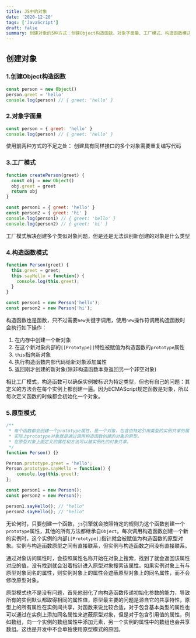 ```yaml
---
title: JS中的对象
date: '2020-12-20'
tags: ['JavaScript']
draft: false
summary: 创建对象的5种方式：创建Object构造函数、对象字面量、工厂模式、构造函数模式、原型模式
---
```


## 创建对象

### 1.创建Object构造函数

```javascript
const person = new Object()
person.greet = 'hello'
console.log(person) // { greet: 'hello' }
```

### 2.对象字面量

```javascript
const person = { greet: 'hello' }
console.log(person) // { greet: 'hello' }
```

使用前两种方式的不足之处： 创建具有同样接口的多个对象需要重复编写代码

### 3.工厂模式

```javascript
function createPerson(greet) {
  const obj = new Object()
  obj.greet = greet
  return obj
}

const person1 = { greet: 'hello' }
const person2 = { greet: 'hi' }
console.log(person1) // { greet: 'hello' }
console.log(person2) // { greet: 'hi' }
```

工厂模式解决创建多个类似对象问题，但是还是无法识别新创建的对象是什么类型

### 4.构造函数模式

```javascript
function Person(greet) {
  this.greet = greet;
  this.sayHello = function() {
    console.log(this.greet);
  }
}

const person1 = new Person('hello');
const person2 = new Person('hi');
```

构造函数也是函数，只不过需要`new`关键字调用，使用`new`操作符调用构造函数时会执行如下操作：

1. 在内存中创建一个新对象
2. 在这个新对象内部的`[[Prototype]]`特性被赋值为构造函数的`prototype`属性
3. `this`指向新对象
4. 执行构造函数内部代码给新对象添加属性
5. 返回刚才创建的新对象(除非构造函数本身返回另一个非空对象)

相比工厂模式，构造函数可以确保实例被标识为特定类型，但也有自己的问题：其定义的方法会在每个实例上都创建一遍。因为ECMAScript规定函数是对象，所以每次定义函数的时候都会初始化一个对象。

### 5.原型模式

```javascript
/**
 * 每个函数都会创建一个prototype属性，是一个对象，包含由特定引用类型的实例共享的属性和方法。
 * 实际上prototype对象就是通过调用构造函数创建的对象的原型。
 * 在原型对象上面定义的属性和方法可以被实例化的对象共享。
 */
function Person() {}

Person.prototype.greet = 'hello';
Person.prototype.sayHello = function() {
    console.log(this.greet);
};

const person1 = new Person();
const person2 = new Person();

person1.sayHello(); // "hello"
person2.sayHello(); // "hello"
```

无论何时，只要创建一个函数，`js`引擎就会按照特定的规则为这个函数创建一个`prototype`属性，其他的所有方法都继承自`Object`。每次调用构造函数创建一个新的实例时，这个实例的内部`[[Prototype]]`指针就会被赋值为构造函数的原型对象。实例与构造函数原型之间有直接联系，但实例与构造函数之间没有直接联系。

通过对象访问属性时，会按照属性名称开始在对象上搜索，找到了就会返回该属性对应的值，没有找到就会沿着指针进入原型对象搜索该属性。如果实例对象上有与原型对象同名的属性，则实例对象上的属性会遮蔽原型对象上的同名属性，而不会修改原型对象。

原型模式也不是没有问题，首先他弱化了向构造函数传递初始化参数的能力，导致所有的实例默认都取得相同的属性值，原型最主要的问题是源自它的共享特性，原型上的所有属性在实例间共享，对函数来说比较合适，对于包含基本类型的属性也可以通过在实例上添加同名属性来遮蔽原型对象，但是对于包含引用值的属性，例如数组，向一个实例的数组属性中添加元素，另一个实例的属性中的数组也会共享数组。这也是开发中不会单独使用原型模式的原因。
